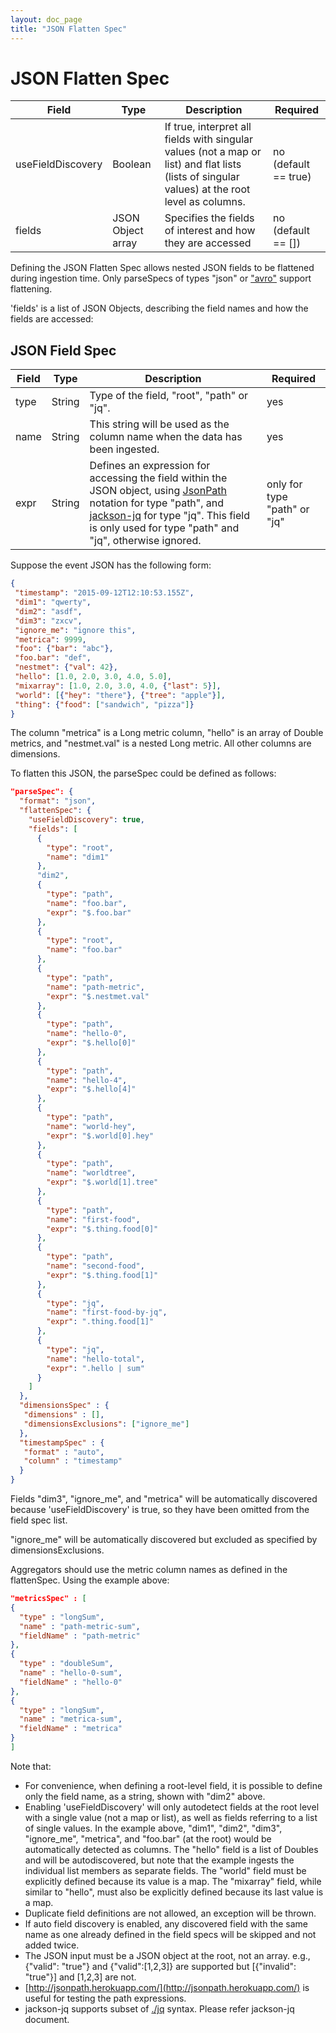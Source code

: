 ```yaml
---
layout: doc_page
title: "JSON Flatten Spec"
---
```


<!--
  ~ Licensed to the Apache Software Foundation (ASF) under one
  ~ or more contributor license agreements.  See the NOTICE file
  ~ distributed with this work for additional information
  ~ regarding copyright ownership.  The ASF licenses this file
  ~ to you under the Apache License, Version 2.0 (the
  ~ "License"); you may not use this file except in compliance
  ~ with the License.  You may obtain a copy of the License at
  ~
  ~   http://www.apache.org/licenses/LICENSE-2.0
  ~
  ~ Unless required by applicable law or agreed to in writing,
  ~ software distributed under the License is distributed on an
  ~ "AS IS" BASIS, WITHOUT WARRANTIES OR CONDITIONS OF ANY
  ~ KIND, either express or implied.  See the License for the
  ~ specific language governing permissions and limitations
  ~ under the License.
  -->

# JSON Flatten Spec

| Field | Type | Description | Required |
|-------|------|-------------|----------|
| useFieldDiscovery | Boolean | If true, interpret all fields with singular values (not a map or list) and flat lists (lists of singular values) at the root level as columns. | no (default == true) |
| fields | JSON Object array | Specifies the fields of interest and how they are accessed | no (default == []) |

Defining the JSON Flatten Spec allows nested JSON fields to be flattened during ingestion time. Only parseSpecs of types "json" or ["avro"](../development/extensions-core/avro.html) support flattening.

'fields' is a list of JSON Objects, describing the field names and how the fields are accessed:

## JSON Field Spec

| Field | Type | Description | Required |
|-------|------|-------------|----------|
| type | String | Type of the field, "root", "path" or "jq". | yes |
| name | String | This string will be used as the column name when the data has been ingested.  | yes |
| expr | String | Defines an expression for accessing the field within the JSON object, using [JsonPath](https://github.com/jayway/JsonPath) notation for type "path", and [jackson-jq](https://github.com/eiiches/jackson-jq) for type "jq". This field is only used for type "path" and "jq", otherwise ignored. | only for type "path" or "jq" |

Suppose the event JSON has the following form:

```json
{
 "timestamp": "2015-09-12T12:10:53.155Z",
 "dim1": "qwerty",
 "dim2": "asdf",
 "dim3": "zxcv",
 "ignore_me": "ignore this",
 "metrica": 9999,
 "foo": {"bar": "abc"},
 "foo.bar": "def",
 "nestmet": {"val": 42},
 "hello": [1.0, 2.0, 3.0, 4.0, 5.0],
 "mixarray": [1.0, 2.0, 3.0, 4.0, {"last": 5}],
 "world": [{"hey": "there"}, {"tree": "apple"}],
 "thing": {"food": ["sandwich", "pizza"]}
}
```

The column "metrica" is a Long metric column, "hello" is an array of Double metrics, and "nestmet.val" is a nested Long metric. All other columns are dimensions.

To flatten this JSON, the parseSpec could be defined as follows:

```json
"parseSpec": {
  "format": "json",
  "flattenSpec": {
    "useFieldDiscovery": true,
    "fields": [
      {
        "type": "root",
        "name": "dim1"
      },
      "dim2",
      {
        "type": "path",
        "name": "foo.bar",
        "expr": "$.foo.bar"
      },
      {
        "type": "root",
        "name": "foo.bar"
      },
      {
        "type": "path",
        "name": "path-metric",
        "expr": "$.nestmet.val"
      },
      {
        "type": "path",
        "name": "hello-0",
        "expr": "$.hello[0]"
      },
      {
        "type": "path",
        "name": "hello-4",
        "expr": "$.hello[4]"
      },
      {
        "type": "path",
        "name": "world-hey",
        "expr": "$.world[0].hey"
      },
      {
        "type": "path",
        "name": "worldtree",
        "expr": "$.world[1].tree"
      },
      {
        "type": "path",
        "name": "first-food",
        "expr": "$.thing.food[0]"
      },
      {
        "type": "path",
        "name": "second-food",
        "expr": "$.thing.food[1]"
      },
      {
        "type": "jq",
        "name": "first-food-by-jq",
        "expr": ".thing.food[1]"
      },
      {
        "type": "jq",
        "name": "hello-total",
        "expr": ".hello | sum"
      }
    ]
  },
  "dimensionsSpec" : {
   "dimensions" : [],
   "dimensionsExclusions": ["ignore_me"]
  },
  "timestampSpec" : {
   "format" : "auto",
   "column" : "timestamp"
  }
}
```

Fields "dim3", "ignore_me", and "metrica" will be automatically discovered because 'useFieldDiscovery' is true, so they have been omitted from the field spec list.

"ignore_me" will be automatically discovered but excluded as specified by dimensionsExclusions.

Aggregators should use the metric column names as defined in the flattenSpec. Using the example above:

```json
"metricsSpec" : [ 
{
  "type" : "longSum",
  "name" : "path-metric-sum",
  "fieldName" : "path-metric"
}, 
{
  "type" : "doubleSum",
  "name" : "hello-0-sum",
  "fieldName" : "hello-0"
},
{
  "type" : "longSum",
  "name" : "metrica-sum",
  "fieldName" : "metrica"
}
]
```

Note that:

* For convenience, when defining a root-level field, it is possible to define only the field name, as a string, shown with "dim2" above.
* Enabling 'useFieldDiscovery' will only autodetect fields at the root level with a single value (not a map or list), as well as fields referring to a list of single values. In the example above, "dim1", "dim2", "dim3", "ignore_me", "metrica", and "foo.bar" (at the root) would be automatically detected as columns. The "hello" field is a list of Doubles and will be autodiscovered, but note that the example ingests the individual list members as separate fields. The "world" field must be explicitly defined because its value is a map. The "mixarray" field, while similar to "hello", must also be explicitly defined because its last value is a map.  
* Duplicate field definitions are not allowed, an exception will be thrown.
* If auto field discovery is enabled, any discovered field with the same name as one already defined in the field specs will be skipped and not added twice.
* The JSON input must be a JSON object at the root, not an array. e.g., {"valid": "true"} and {"valid":[1,2,3]} are supported but [{"invalid": "true"}] and [1,2,3] are not.
* [http://jsonpath.herokuapp.com/](http://jsonpath.herokuapp.com/) is useful for testing the path expressions.
* jackson-jq supports subset of [./jq](https://stedolan.github.io/jq/) syntax.  Please refer jackson-jq document.
